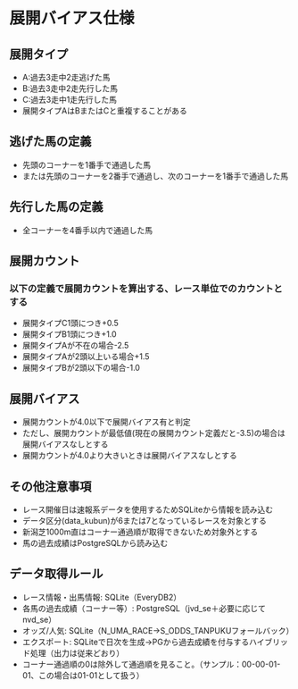 # 展開バイアス仕様

## 展開タイプ
- A:過去3走中2走逃げた馬
- B:過去3走中2走先行した馬
- C:過去3走中1走先行した馬
- 展開タイプAはBまたはCと重複することがある

## 逃げた馬の定義
- 先頭のコーナーを1番手で通過した馬
- または先頭のコーナーを2番手で通過し、次のコーナーを1番手で通過した馬

## 先行した馬の定義
- 全コーナーを4番手以内で通過した馬

## 展開カウント
### 以下の定義で展開カウントを算出する、レース単位でのカウントとする
- 展開タイプC1頭につき+0.5
- 展開タイプB1頭につき+1.0
- 展開タイプAが不在の場合-2.5
- 展開タイプAが2頭以上いる場合+1.5
- 展開タイプBが2頭以下の場合-1.0

## 展開バイアス
- 展開カウントが4.0以下で展開バイアス有と判定
- ただし、展開カウントが最低値(現在の展開カウント定義だと-3.5)の場合は展開バイアスなしとする
- 展開カウントが4.0より大きいときは展開バイアスなしとする

## その他注意事項
- レース開催日は速報系データを使用するためSQLiteから情報を読み込む
- データ区分(data_kubun)が6または7となっているレースを対象とする
- 新潟芝1000m直はコーナー通過順が取得できないため対象外とする
- 馬の過去成績はPostgreSQLから読み込む

## データ取得ルール
- レース情報・出馬情報: SQLite（EveryDB2）
- 各馬の過去成績（コーナー等）: PostgreSQL（jvd_se＋必要に応じてnvd_se）
- オッズ/人気: SQLite（N_UMA_RACE→S_ODDS_TANPUKUフォールバック）
- エクスポート: SQLiteで日次を生成→PGから過去成績を付与するハイブリッド処理（出力は従来どおり）
- コーナー通過順の0は除外して通過順を見ること。（サンプル：00-00-01-01、この場合は01-01として扱う）
